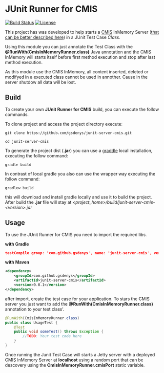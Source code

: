 # JUnit Runner for CMIS


[![Build Status](https://travis-ci.org/gsdenys/junit-server-cmis.svg?branch=master)](https://travis-ci.org/gsdenys/junit-server-cmis)   [![License](https://img.shields.io/badge/License-Apache%202.0-blue.svg)](https://opensource.org/licenses/Apache-2.0)

This project has was developed to help starts a [CMIS](https://docs.oasis-open.org/cmis/CMIS/v1.1/CMIS-v1.1.html) InMemory Server ([that can be better described here](https://chemistry.apache.org/java/developing/repositories/dev-repositories-inmemory.html)) in a JUnit Test Case _Class_. 

Using this module you can just annotate the Test Class with the **@RunWith(CmisInMemoryRunner.class)** Java annotation and the CMIS InMemory will starts itself before first method execution and stop after last method execution.

As this module use the CMIS InMemory, all content inserted, deleted or modifyed in a executed class cannot be used in annother. Cause in the server shutdow all data will be lost. 


## Build

To create your own **JUnit Runner for CMIS** build, you can execute the follow commands.

To clone project and access the project directory execute:

    git clone https://github.com/gsdenys/junit-server-cmis.git
    
    cd junit-server-cmis

To generate the project dist (__.jar__) you can use a [graddle](https://gradle.org/) local installation, executing the follow command:

    gradle build
    
In contrast of local gradle you also can use the wrapper way executing the follow command:

    gradlew build
 
this will download and install gradle locally and use it to build the project. After build the __.jar__ file will stay at _<project_home>/build/junit-server-cmis-\<version>.jar_


## Usage

To use the JUnit Runner for CMIS you need to import the required libs.

__with Gradle__

```json
testCompile group: 'com.github.gsdenys', name: 'junit-server-cmis', version: '0.0.1'
```

__with Maven__

```xml
<dependency>
    <groupId>com.github.gsdenys</groupId>
    <artifactId>junit-server-cmis</artifactId>
    <version>0.0.1</version>
</dependency>
```

after import, create the test case for your application. To stars the CMIS server you just want to add the __@RunWith(CmisInMemoryRunner.class)__ annotation to your test class'.

```java
@RunWith(CmisInMemoryRunner.class)
public class UsageTest {
    @Test
    public void someTest() throws Exception {
        //TODO: Your test code here
    }
}
```
Once running the Junit Test Case will starts a Jetty server with a deployed CMIS InMemory Server at __localhost__ using a random port that can be descovery using the __CmisInMemoryRunner.cmisPort__ static variable.